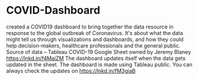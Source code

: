 # COVID-Dashboard
created a COVID19 dashboard to bring together the data resource in response to the global outbreak of Coronavirus. 
It's about what the data might tell us through visualizations and dashboards, and how they could help decision-makers, healthcare professionals and the general public.
Source of data –
Tableau COVID-19 Google Sheet owned by Jeremy Blaney
https://lnkd.in/f4MaiZM
The dashboard updates itself when the data gets updated in the sheet.
The dashboard is made using Tableau public. You can always check the updates on
https://lnkd.in/fM3giaB
